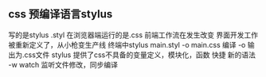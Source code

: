 ## css 预编译语言stylus
  写的是stylus .styl 在浏览器端运行的是.css
  前端工作流在发生改变
  界面开发工作被重新定义了，从小枪变生产线
   终端中stylus main.styl -o main.css
  编译 -o 输出为.css文件
  stylus 提供了css不具备的变量定义，模块化，函数 快捷 新的语法
  -w watch 监听文件修改，同步编译